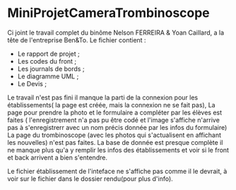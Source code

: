 # MiniProjetCameraTrombinoscope
Ci joint le travail complet du binôme Nelson FERREIRA & Yoan Caillard, a la tête de l'entreprise Ben&To. Le fichier contient : 
- Le rapport de projet ;
- Les codes du front ;
- Les journals de bords ;
- Le diagramme UML ;
- Le Devis ;



Le travail n'est pas fini il manque la parti de la connexion pour les établissements( la page est créée, mais la connexion ne se fait pas), La page pour prendre la photo et le
formulaire a compléter par les élèves est faites ( l'enregistrement n'a pas pu être codé et l'image s'affiche n'arrive pas à s'enregistrerr avec un nom précis donnée par les infos du formulaire) La page du trombinoscope (avec les photos qui s'actualisent en affichant les nouvelles) n'est pas faites. La base de donnée est presque complète il ne manque plus qu'a y remplir les infos des établissements et voir si le front et back arrivent a bien s'entendre.


Le fichier établissement de l'inteface ne s'affiche pas comme il le devrait, à voir sur le fichier dans le dossier rendu(pour plus d'info).
